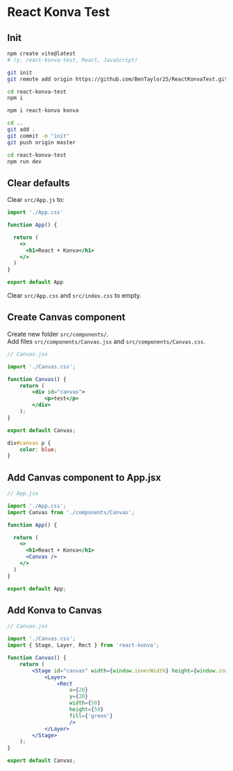 # React Konva Test

## Init

```bash
npm create vite@latest
# (y, react-konva-test, React, JavaScript)

git init
git remote add origin https://github.com/BenTaylor25/ReactKonvaTest.git

cd react-konva-test
npm i

npm i react-konva konva

cd ..
git add .
git commit -m "init"
git push origin master

cd react-konva-test
npm run dev
```

## Clear defaults

Clear `src/App.js` to:
```jsx
import './App.css'

function App() {

  return (
    <>
      <h1>React + Konva</h1>
    </>
  )
}

export default App
```

Clear `src/App.css` and `src/index.css` to empty.


## Create Canvas component

Create new folder `src/components/`.  
Add files `src/components/Canvas.jsx` and `src/components/Canvas.css`.

```jsx
// Canvas.jsx

import './Canvas.css';

function Canvas() {
    return (
        <div id="canvas">
            <p>test</p>
        </div>
    );
}

export default Canvas;
```

```css
div#canvas p {
    color: blue;
}
```


## Add Canvas component to App.jsx

```jsx
// App.jsx

import './App.css';
import Canvas from './components/Canvas';

function App() {

  return (
    <>
      <h1>React + Konva</h1>
      <Canvas />
    </>
  )
}

export default App;
```


## Add Konva to Canvas

```jsx
// Canvas.jsx

import './Canvas.css';
import { Stage, Layer, Rect } from 'react-konva';

function Canvas() {
    return (
        <Stage id="canvas" width={window.innerWidth} height={window.innerHeight}>
            <Layer>
                <Rect
                    x={20}
                    y={20}
                    width={50}
                    height={50}
                    fill={'green'}
                    />
            </Layer>
        </Stage>
    );
}

export default Canvas;
```
